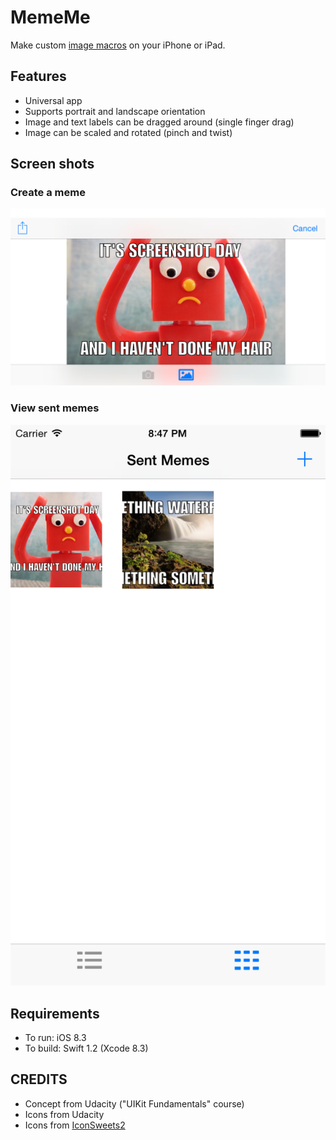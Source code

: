 MemeMe
======

Make custom [image macros](http://en.wikipedia.org/wiki/Image_macro)
on your iPhone or iPad.

Features
--------

- Universal app
- Supports portrait and landscape orientation
- Image and text labels can be dragged around (single finger drag)
- Image can be scaled and rotated (pinch and twist)

Screen shots
------------

### Create a meme
![Screen shot of "create a meme" page](screenshots/create.png?raw=true)

### View sent memes
![Screen shot of "sent memes" collection](screenshots/collection.png?raw=true)

Requirements
------------

- To run: iOS 8.3
- To build: Swift 1.2 (Xcode 8.3)


CREDITS
-------

- Concept from Udacity ("UIKit Fundamentals" course)
- Icons from Udacity
- Icons from [IconSweets2](http://iconsweets2.com/)
